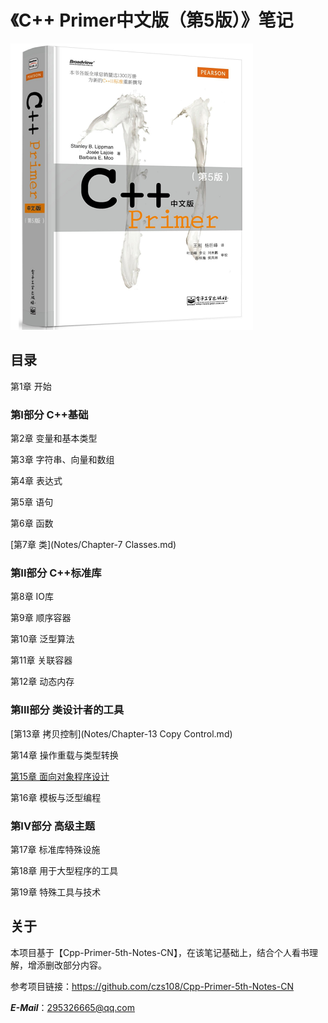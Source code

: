 # 《C++ Primer中文版（第5版）》笔记

![Cover](Images/Cover.png)

## 目录

第1章 开始

### 第I部分 C++基础

第2章 变量和基本类型

第3章 字符串、向量和数组

第4章 表达式

第5章 语句

第6章 函数

[第7章 类](Notes/Chapter-7 Classes.md)

### 第II部分 C++标准库

第8章 IO库

第9章 顺序容器

第10章 泛型算法

第11章 关联容器

第12章 动态内存

### 第III部分 类设计者的工具

[第13章 拷贝控制](Notes/Chapter-13 Copy Control.md)

第14章 操作重载与类型转换

[第15章 面向对象程序设计](https://github.com/Jack1412/Cpp-Primer-5th-MyNotes/blob/master/Notes/Chapter-15%20Object-Oriented%20Programming.md)

第16章 模板与泛型编程

### 第IV部分 高级主题

第17章 标准库特殊设施

第18章 用于大型程序的工具

第19章 特殊工具与技术

## 关于

本项目基于【Cpp-Primer-5th-Notes-CN】，在该笔记基础上，结合个人看书理解，增添删改部分内容。

参考项目链接：https://github.com/czs108/Cpp-Primer-5th-Notes-CN

***E-Mail***：295326665@qq.com

